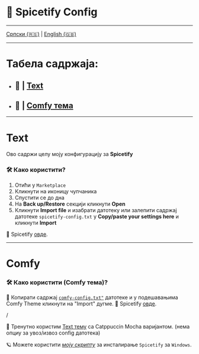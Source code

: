 # 🎵 Spicetify Config

---

  [Српски (🇷🇸)](README.md) | [English (🇬🇧)](README-en.md)

---

# Табела садржаја:

- ## 🗼 | [Text](#text)
- ## 📜 | [Comfy тема](#comfy)

---

# Text

Ово садржи целу моју конфигурацију за **Spicetify**

### 🛠️ Како користити?
 
1. Отићи у `Marketplace`
2. Кликнути на иконицу чупчаника
3. Спустити се до дна
4. На **Back up/Restore** секцији кликнути **Open**
5. Кликнути **Import file** и изабрати датотеку или залепити садржај датотеке `spicetify-config.txt` у **Copy/paste your settings here** и кликнути **Import**

🔗 Spicetify [овде](https://github.com/spicetify).

---

# Comfy

### 🛠️ Како користити (Comfy тема)?

🔸 Копирати садржај [`comfy-config.txt"`](comfy-config.txt) датотеке и у подешавањима Comfy Theme кликнути на "Import" дугме.
🔗 Spicetify [овде](https://github.com/spicetify).

/

📌 Тренутно користим [Text тему](https://github.com/spicetify/spicetify-themes/tree/master/text) са Catppuccin Mocha варијантом. (нема опциу за увоз/извоз config датотека)

🪐 Можете користити [*моју скрипту*](https://github.com/crnobog69/spicetify-bat-installer-autoupdater) за инсталирање `Spicetify` за `Windows`.

